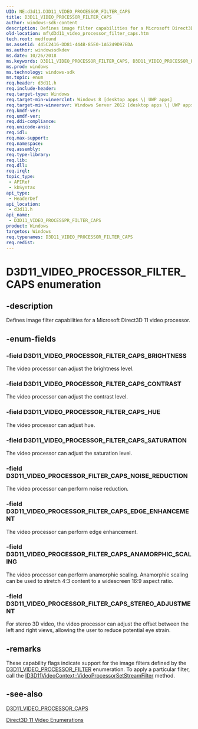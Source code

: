 ```yaml
---
UID: NE:d3d11.D3D11_VIDEO_PROCESSOR_FILTER_CAPS
title: D3D11_VIDEO_PROCESSOR_FILTER_CAPS
author: windows-sdk-content
description: Defines image filter capabilities for a Microsoft Direct3D 11 video processor.
old-location: mf\d3d11_video_processor_filter_caps.htm
tech.root: medfound
ms.assetid: 445C2416-DD81-444B-85E0-1A6249D97EDA
ms.author: windowssdkdev
ms.date: 10/26/2018
ms.keywords: D3D11_VIDEO_PROCESSOR_FILTER_CAPS, D3D11_VIDEO_PROCESSOR_FILTER_CAPS enumeration [Media Foundation], D3D11_VIDEO_PROCESSOR_FILTER_CAPS_ANAMORPHIC_SCALING, D3D11_VIDEO_PROCESSOR_FILTER_CAPS_BRIGHTNESS, D3D11_VIDEO_PROCESSOR_FILTER_CAPS_CONTRAST, D3D11_VIDEO_PROCESSOR_FILTER_CAPS_EDGE_ENHANCEMENT, D3D11_VIDEO_PROCESSOR_FILTER_CAPS_HUE, D3D11_VIDEO_PROCESSOR_FILTER_CAPS_NOISE_REDUCTION, D3D11_VIDEO_PROCESSOR_FILTER_CAPS_SATURATION, D3D11_VIDEO_PROCESSOR_FILTER_CAPS_STEREO_ADJUSTMENT, D3D11_VIDEO_PROCESSPR_FILTER_CAPS, D3D11_VIDEO_PROCESSPR_FILTER_CAPS enumeration [Media Foundation], d3d11/D3D11_VIDEO_PROCESSOR_FILTER_CAPS, d3d11/D3D11_VIDEO_PROCESSOR_FILTER_CAPS_ANAMORPHIC_SCALING, d3d11/D3D11_VIDEO_PROCESSOR_FILTER_CAPS_BRIGHTNESS, d3d11/D3D11_VIDEO_PROCESSOR_FILTER_CAPS_CONTRAST, d3d11/D3D11_VIDEO_PROCESSOR_FILTER_CAPS_EDGE_ENHANCEMENT, d3d11/D3D11_VIDEO_PROCESSOR_FILTER_CAPS_HUE, d3d11/D3D11_VIDEO_PROCESSOR_FILTER_CAPS_NOISE_REDUCTION, d3d11/D3D11_VIDEO_PROCESSOR_FILTER_CAPS_SATURATION, d3d11/D3D11_VIDEO_PROCESSOR_FILTER_CAPS_STEREO_ADJUSTMENT, mf.d3d11_video_processor_filter_caps, mf.d3d11_video_processpr_filter_caps
ms.prod: windows
ms.technology: windows-sdk
ms.topic: enum
req.header: d3d11.h
req.include-header: 
req.target-type: Windows
req.target-min-winverclnt: Windows 8 [desktop apps \| UWP apps]
req.target-min-winversvr: Windows Server 2012 [desktop apps \| UWP apps]
req.kmdf-ver: 
req.umdf-ver: 
req.ddi-compliance: 
req.unicode-ansi: 
req.idl: 
req.max-support: 
req.namespace: 
req.assembly: 
req.type-library: 
req.lib: 
req.dll: 
req.irql: 
topic_type:
 - APIRef
 - kbSyntax
api_type:
 - HeaderDef
api_location:
 - d3d11.h
api_name:
 - D3D11_VIDEO_PROCESSPR_FILTER_CAPS
product: Windows
targetos: Windows
req.typenames: D3D11_VIDEO_PROCESSOR_FILTER_CAPS
req.redist: 
---
```


# D3D11_VIDEO_PROCESSOR_FILTER_CAPS enumeration


## -description


Defines image filter capabilities for a Microsoft Direct3D 11 video processor.


## -enum-fields




### -field D3D11_VIDEO_PROCESSOR_FILTER_CAPS_BRIGHTNESS

The video processor can adjust the brightness level.




### -field D3D11_VIDEO_PROCESSOR_FILTER_CAPS_CONTRAST

The video processor can adjust the contrast level.




### -field D3D11_VIDEO_PROCESSOR_FILTER_CAPS_HUE

The video processor can adjust hue.




### -field D3D11_VIDEO_PROCESSOR_FILTER_CAPS_SATURATION

The video processor can adjust the saturation level.




### -field D3D11_VIDEO_PROCESSOR_FILTER_CAPS_NOISE_REDUCTION

The video processor can perform noise reduction.




### -field D3D11_VIDEO_PROCESSOR_FILTER_CAPS_EDGE_ENHANCEMENT

The video processor can perform edge enhancement.




### -field D3D11_VIDEO_PROCESSOR_FILTER_CAPS_ANAMORPHIC_SCALING

The video processor can perform anamorphic scaling. Anamorphic scaling can be used to stretch 4:3 content to a widescreen 16:9 aspect ratio.




### -field D3D11_VIDEO_PROCESSOR_FILTER_CAPS_STEREO_ADJUSTMENT

For stereo 3D video, the video processor can adjust the offset between the left and right views, allowing the user to reduce potential eye strain.


## -remarks



These capability flags indicate support for the image filters defined by the <a href="https://msdn.microsoft.com/87CF9A1A-E196-4B5A-BAAE-DD948A5468C2">D3D11_VIDEO_PROCESSOR_FILTER</a> enumeration. To apply a particular filter, call the <a href="https://msdn.microsoft.com/49258E8F-50BC-4F51-A492-78B44A73CC13">ID3D11VideoContext::VideoProcessorSetStreamFilter</a> method.




## -see-also




<a href="https://msdn.microsoft.com/EF79BE15-B92E-45C1-BC42-E89E06197C20">D3D11_VIDEO_PROCESSOR_CAPS</a>



<a href="https://msdn.microsoft.com/40061AD1-BCD9-4170-A442-34B4C792BB55">Direct3D 11 Video Enumerations</a>
 

 

